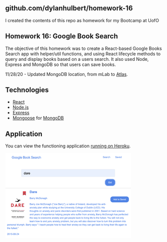## github.com/dylanhulbert/homework-16
I created the contents of this repo as homework for my Bootcamp at UofO

## Homework 16: Google Book Search
The objective of this homework was to create a React-based Google Books Search app with helper/util functions, and using React lifecycle methods to query and display books based on a users search.  It also used Node, Express and MongoDB so that users can save books.

11/28/20 - Updated MongoDB location, from mLab to [Atlas](https://www.mongodb.com/cloud/atlas).

## Technologies
* [React](https://reactjs.org/)
* [Node.js](https://nodejs.org/en/)
* [Express](https://expressjs.com/)
* [Mongoose](https://mongoosejs.com/) for [MongoDB](https://www.mongodb.com/)

## Application
You can view the functioning application [running on Heroku](https://hulbert-homework-16.herokuapp.com/).

<img src="./img/search.png" width="400">